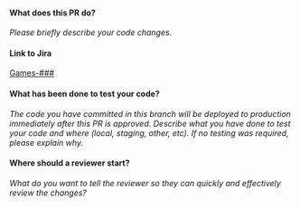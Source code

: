 #### What does this PR do?  
_Please briefly describe your code changes._

#### Link to Jira

[Games-###](https://bitcoindotcom.atlassian.net/browse/GAMES-###)

#### What has been done to test your code?
_The code you have committed in this branch will be deployed to production immediately after this PR is approved.  Describe what you have done to test your code and where (local, staging, other, etc).  If no testing was required, please explain why._

#### Where should a reviewer start?  
_What do you want to tell the reviewer so they can quickly and effectively review the changes?_
